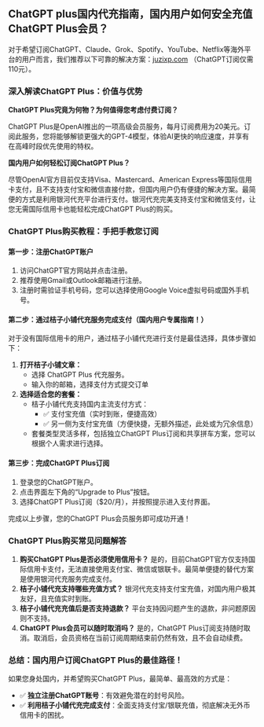 ## ChatGPT plus国内代充指南，国内用户如何安全充值ChatGPT Plus会员？

对于希望订阅ChatGPT、Claude、Grok、Spotify、YouTube、Netflix等海外平台的用户而言，我们推荐以下可靠的解决方案：[juzixp.com](https://juzixp.com) （ChatGPT订阅仅需110元）。

### 深入解读ChatGPT Plus：价值与优势

**ChatGPT Plus究竟为何物？为何值得您考虑付费订阅？**

ChatGPT Plus是OpenAI推出的一项高级会员服务，每月订阅费用为20美元。订阅此服务，您将能够解锁更强大的GPT-4模型，体验AI更快的响应速度，并享有在高峰时段优先使用的特权。

**国内用户如何轻松订阅ChatGPT Plus？**

尽管OpenAI官方目前仅支持Visa、Mastercard、American Express等国际信用卡支付，且不支持支付宝和微信直接付款，但国内用户仍有便捷的解决方案。最简便的方式是利用银河代充平台进行支付。银河代充完美支持支付宝和微信支付，让您无需国际信用卡也能轻松完成ChatGPT Plus的购买。

### ChatGPT Plus购买教程：手把手教您订阅

#### 第一步：注册ChatGPT账户

1. 访问ChatGPT官方网站并点击注册。
2. 推荐使用Gmail或Outlook邮箱进行注册。
3. 注册时需验证手机号码，您可以选择使用Google Voice虚拟号码或国外手机号。

#### 第二步：通过桔子小铺代充服务完成支付（国内用户专属指南！）

对于没有国际信用卡的用户，通过桔子小铺代充进行支付是最佳选择，具体步骤如下：

1.  **打开桔子小铺文章：**
    *   选择 ChatGPT Plus 代充服务。
    *   输入你的邮箱，选择支付方式提交订单
2.  **选择适合您的套餐：**
    *   桔子小铺代充支持国内主流支付方式：
        *   ✅ 支付宝充值（实时到账，便捷高效）
        *   ✅ 另一侧为支付宝充值（方便快捷，无额外描述，此处或为冗余信息）
    *   套餐类型灵活多样，包括独立ChatGPT Plus订阅和共享拼车方案，您可以根据个人需求进行选择。

#### 第三步：完成ChatGPT Plus订阅

1.  登录您的ChatGPT账户。
2.  点击界面左下角的“Upgrade to Plus”按钮。
3.  选择ChatGPT Plus订阅（$20/月），并按照提示进入支付界面。

完成以上步骤，您的ChatGPT Plus会员服务即可成功开通！

### ChatGPT Plus购买常见问题解答

1.  **购买ChatGPT Plus是否必须使用信用卡？**
    是的，目前ChatGPT官方仅支持国际信用卡支付，无法直接使用支付宝、微信或银联卡。最简单便捷的替代方案是使用银河代充服务完成支付。
2.  **桔子小铺代充支持哪些充值方式？**
    银河代充支持支付宝充值，对国内用户极其友好，且充值实时到账。
3.  **桔子小铺代充充值后是否支持退款？**
    平台支持因问题产生的退款，非问题原因则不支持。
4.  **ChatGPT Plus会员可以随时取消吗？**
    是的，ChatGPT Plus订阅支持随时取消。取消后，会员资格在当前订阅周期结束前仍然有效，且不会自动续费。

### 总结：国内用户订阅ChatGPT Plus的最佳路径！

如果您身处国内，并希望购买ChatGPT Plus，最简单、最高效的方式是：

*   ✅ **独立注册ChatGPT账号**：有效避免潜在的封号风险。
*   ✅ **利用桔子小铺代充完成支付**：全面支持支付宝/银联充值，彻底解决无外币信用卡的困扰。
